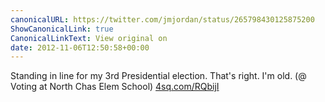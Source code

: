 ```yaml
---
canonicalURL: https://twitter.com/jmjordan/status/265798430125875200
ShowCanonicalLink: true
CanonicalLinkText: View original on
date: 2012-11-06T12:50:58+00:00
---
```

Standing in line for my 3rd Presidential election. That's right. I'm old. (@ Voting at North Chas Elem School) [4sq.com/RQbijI](http://4sq.com/RQbijI)